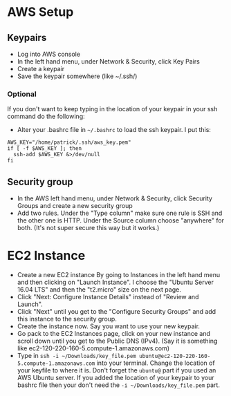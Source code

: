 # AWS Setup

## Keypairs

- Log into AWS console
- In the left hand menu, under Network & Security, click Key Pairs
- Create a keypair
- Save the keypair somewhere (like ~/.ssh/)


### Optional

If you don't want to keep typing in the location of your keypair in your
ssh command do the following:

- Alter your .bashrc file in `~/.bashrc` to load the ssh keypair. I put this:
```
AWS_KEY="/home/patrick/.ssh/aws_key.pem"
if [ -f $AWS_KEY ]; then
  ssh-add $AWS_KEY &>/dev/null
fi
```

## Security group

- In the AWS left hand menu, under Network & Security, click Security
  Groups and create a new security group
- Add two rules. Under the "Type column" make sure one rule is SSH and
  the other one is HTTP. Under the Source column choose "anywhere" for
  both. (It's not super secure this way but it works.)

# EC2 Instance

- Create a new EC2 instance By going to Instances in the left hand menu
  and then clicking on "Launch Instance". I choose the "Ubuntu Server
  16.04 LTS" and then the "t2.micro" size on the next page.
- Click "Next: Configure Instance Details" instead of "Review and Launch".
- Click "Next" until you get to the "Configure Security Groups" and add
  this instance to the security group.
- Create the instance now. Say you want to use your new keypair.
- Go pack to the EC2 Instances page, click on your new instance and
  scroll down until you get to the Public DNS (IPv4). (Say it is
  something like ec2-120-220-160-5.compute-1.amazonaws.com)
- Type in `ssh -i ~/Downloads/key_file.pem
  ubuntu@ec2-120-220-160-5.compute-1.amazonaws.com` into your terminal.
  Change the location of your keyfile to where it is. Don't forget the
  `ubuntu@` part if you used an AWS Ubuntu server. If you added the
  location of your keypair to your bashrc file then your don't need the
  `-i ~/Downloads/key_file.pem` part.


